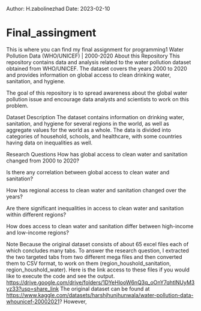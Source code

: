 Author:            H.zabolinezhad
Date:              2023-02-10
  
# Final_assingment
This is where you can find my final assignment for programming1
Water Pollution Data (WHO/UNICEF) | 2000-2020
About this Repository
This repository contains data and analysis related to the water pollution dataset obtained from WHO/UNICEF. The dataset covers the years 2000 to 2020 and provides information on global access to clean drinking water, sanitation, and hygiene.

The goal of this repository is to spread awareness about the global water pollution issue and encourage data analysts and scientists to work on this problem.

Dataset Description
The dataset contains information on drinking water, sanitation, and hygiene for several regions in the world, as well as aggregate values for the world as a whole. The data is divided into categories of household, schools, and healthcare, with some countries having data on inequalities as well.

Research Questions
How has global access to clean water and sanitation changed from 2000 to 2020?

Is there any correlation between global access to clean water and sanitation?

How has regional access to clean water and sanitation changed over the years?

Are there significant inequalities in access to clean water and sanitation within different regions?

How does access to clean water and sanitation differ between high-income and low-income regions?

Note
Because the original dataset consists of about 65 excel files each of which concludes many tabs. To answer the research question,  I extracted the two targeted tabs from two different mega files and then converted them to CSV format, to work on them (region_houshold_sanitation, region_houshold_water). Here is the link access to these files if you would like to execute the code and see the output.   https://drive.google.com/drive/folders/1DYeHlooW6nQ3q_oOnY7qhtlNUyM3yz33?usp=share_link
The original dataset can be found at https://www.kaggle.com/datasets/harshjhunjhunwala/water-pollution-data-whounicef-20002021?
However, 
